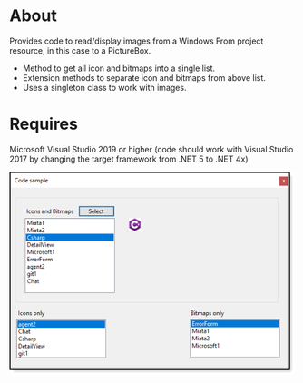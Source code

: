 # About

Provides code to read/display images from a Windows From project resource, in this case to a PictureBox.

- Method to get all icon and bitmaps into a single list.
- Extension methods to separate icon and bitmaps from above list.
- Uses a singleton class to work with images.

# Requires

Microsoft Visual Studio 2019 or higher (code should work with Visual Studio 2017 by changing the target framework from .NET 5 to .NET 4x)

![screen](assets/F1.png)